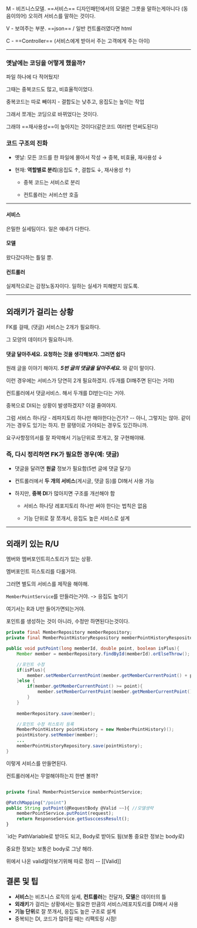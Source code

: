 M - 비즈니스모델. ==서비스==
	디자인패턴에서의 모델은 그릇을 말하는게아니다 (동음이의어)
	오히려 서비스를 말하는 것이다.

V - 보여주는 부분. ==json== / 일반 컨트롤러였다면 html

C - ==Controller== (서비스에게 받아서 주는 고객에게 주는 아이)

---

### 옛날에는 코딩을 어떻게 했을까?

파일 하나에 다 적어뒀지!

그때는 중복코드도 많고, 비효율적이었다.

중복코드는 따로 빼야지 - 결합도는 낮추고, 응집도는 높이는 작업

그래서 쪼개는 코딩으로 바뀌었다는 것이다.

그래야 ==재사용성==이 높아지는 것이다(같은코드 여러번 안써도된다)


### 코드 구조의 진화

- 옛날: 모든 코드를 한 파일에 몰아서 작성 → 중복, 비효율, 재사용성 ↓
    
- 현재: **역할별로 분리**(응집도 ↑, 결합도 ↓, 재사용성 ↑)
    
    - 중복 코드는 서비스로 분리
        
    - 컨트롤러는 서비스만 호출


---

#### 서비스
은밀한 실세팀이다. 일은 얘네가 다한다.


#### 모델
왔다갔다하는 틀일 뿐.


#### 컨트롤러
실제적으로는 감정노동자이다. 일하는 실세가 피해받지 않도록.

----

## 외래키가 걸리는 상황

FK를 걸때, (댓글) 서비스는 2개가 필요하다.

그 모양의 데이터가 필요하니까.


#### 댓글 달아주세요. 요청하는 것을 생각해보자. 그러면 쉽다

원래 글을 이야기 해야지. ***5번 글의 댓글을 달아주세요.*** 와 같이 말이다.

이런 경우에는 서비스가 당연히 2개 필요하겠지. (두개를 DI해주면 된다는 거야)

컨트롤러에서 댓글서비스. 해서 두개를 DI받는다는 거야.

중복으로 DI되는 상황이 발생하겠지? 이걸 줄여야지.

그럼 서비스 하나당 - 레파지토리 하나만 해야한다는건가?  -- 아니, 그렇지는 않아. 같이 가는 경우도 있기는 하지. 한 뭉탱이로 가야되는 경우도 있긴하니까. 

요구사항정의서를 잘 파악해서 기능단위로 쪼개고, 잘 구현해야돼.


### 즉, 다시 정리하면 FK가 필요한 경우(예: 댓글)

- 댓글을 달려면 **원글** 정보가 필요함(5번 글에 댓글 달기)
    
- 컨트롤러에서 **두 개의 서비스**(게시글, 댓글 등)를 DI해서 사용 가능
    
- 하지만, **중복 DI**가 많아지면 구조를 개선해야 함
    
    - 서비스 하나당 레포지토리 하나만 써야 한다는 법칙은 없음
        
    - 기능 단위로 잘 쪼개서, 응집도 높은 서비스로 설계


---

## 외래키 있는 R/U

멤버와 멤버포인트히스토리가 있는 상황.

멤버포인트 히스토리를 다룰거야.

그러면 별도의 서비스를 제작을 해야해. 

`MemberPointService`를 만들라는거야.  -> 응집도 높이기

여기서는 R과 U만 들어가면되는거야.

포인트를 생성하는 것이 아니라, 수정만 하면된다는것이다.

```java
private final MemberRepository memberRepository;
private final MemberPointHistoryRespository memberPointHistoryRespository;

public void putPoint(long memberId, double point, boolean isPlus){
	Member member = memberRepository.findById(memberId).orElseThrow();

	//포인트 수정
	if(isPlus){ 
		member.setMemberCurrentPoint(member.getMemberCurrentPoint() + point);
	}else {
		if(member.getMemberCurrentPoint() >= point){
			member.setMemberCurrentPoint(member.getMemberCurrentPoint() - point);
		}		
	}
	
	memberRepository.save(member);

	//포인트 수정 히스토리 등록
	MemberPointHistory pointHistory = new MemberPointHistory)();
	pointHistory.setMember(member);
	...
	memberPointHistoryRepository.save(pointHistory);
}
```


이렇게 서비스를 만들면된다.

컨트롤러에서는 무얼해야하는지 한번 볼까?

```js

private final MemberPointService memberPointService;

@PatchMapping("/point")
public String putPoint(@RequestBody @Valid ~~){ //모델생략
	memberPointService.putPoint(request);
	return ResponseService.getSusccessResult();
}


```

`id는 PathVariable로 받아도 되고, Body로 받아도 됨(보통 중요한 정보는 body로)

중요한 정보는 보통은 body로 그냥 해라.

위에서 나온 valid알아보기위해 따로 정리 -- [[Valid]]




## 결론 및 팁

- **서비스**는 비즈니스 로직의 실세, **컨트롤러**는 전달자, **모델**은 데이터의 틀
- **외래키**가 걸리는 상황에서는 필요한 만큼의 서비스/레포지토리를 DI해서 사용
- **기능 단위**로 잘 쪼개서, 응집도 높은 구조로 설계
- 중복되는 DI, 코드가 많아질 때는 리팩토링 시점!




